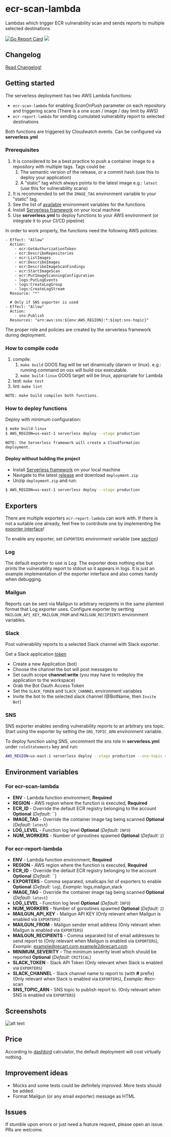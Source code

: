 # ecr-scan-lambda
Lambdas which trigger ECR vulnerability scan and sends reports to multiple selected destinations

[![Go Report Card](https://goreportcard.com/badge/github.com/nagypeterjob/ecr-scan-lambda)](https://goreportcard.com/report/github.com/nagypeterjob/ecr-scan-lambda)
![](https://github.com/nagypeterjob/ecr-scan-lambda/workflows/Go%20tests/badge.svg?branch=master)


## Changelog
[Read Changelog!](https://github.com/nagypeterjob/ecr-scan-lambda/blob/master/CHANGELOG.md)

## Getting started

The serverless deployment has two AWS Lambda functions:
- `ecr-scan-lambda` for enabling *ScanOnPush* parameter on each repository and triggering scans (There is a one scan / image / day limit by AWS)
- `ecr-report-lambda` for sending cumulated vulnerablity report to selected destinations

Both functions are triggered by Cloudwatch events. Can be configured via **serverless.yml**

### Prerequisites
1. It is considered to be a best practice to push a container image to a repository with multiple tags. Tags could be:
    1. The semantic version of the release, or a commit hash (use this to deploy your application)
    2. A "static" tag which always points to the latest image e.g.: `latest` (use this for vulnerability scans)
2. It is recommended to set the `IMAGE_TAG` environment variable to your "static" tag. 
3. See the list of [available](#environment-variables) environment variables for the functions
4. Install [Serverless framework](https://www.serverless.com/framework/docs/getting-started/) on your local machine
5. Use **serverless.yml** to deploy functions to your AWS environment (or integrate it to your CI/CD pipeline)

In order to work properly, the functions need the following AWS policies:
```
- Effect: "Allow"
  Action:
    - ecr:GetAuthorizationToken
    - ecr:DescribeRepositories
    - ecr:ListImages
    - ecr:DescribeImages
    - ecr:DescribeImageScanFindings
    - ecr:StartImageScan
    - ecr:PutImageScanningConfiguration
    - logs:PutLogEvents
    - logs:CreateLogGroup
    - logs:CreateLogStream
  Resource: "*"
  
  # Only if SNS exporter is used
- Effect: "Allow"
  Action:
    - sns:Publish
  Resources: "arn:aws:sns:${env:AWS_REGION}:*:${opt:sns-topic}"
```
The proper role and policies are created by the serverless framework during deployment.

### How to compile code
1. compile:
    1. `make build` GOOS flag will be set dinamically (darwin or linux). e.g.: running command on osx will build osx executable.
    2. `make build-linux` GOOS target will be linux, appropriate for Lambda
2. test:
`make test`
3. lint: 
`make lint`

```text
NOTE: make build compiles both functions.
```

### How to deploy functions

Deploy with minimum configuration:
```bash
$ make build-linux
$ AWS_REGION=us-east-1 serverless deploy --stage production
```

```text
NOTE: the Serverless framework will create a Cloudformation deployment.
```

#### Deploy without bulding the project
- Install [Serverless framework](https://www.serverless.com/framework/docs/getting-started/) on your local machine
- Navigate to the latest [release](https://github.com/nagypeterjob/ecr-scan-lambda/releases) and download `deployment.zip`
- Unzip `deployment.zip` and run:
```bash
$ AWS_REGION=us-east-1 serverless deploy --stage production
```

## Exporters

There are multiple exporters `ecr-report-lambda` can work with. If there is not a suitable one already, feel free to contribute one by implementing the [exporter interface](https://github.com/nagypeterjob/ecr-scan-lambda/blob/master/pkg/exporters/exporter.go)!

To enable any exporter, set `EXPORTERS` environment variable (see [section](#environment-variables))

### Log

The default exporter to use is *Log*. The exporter does nothing else but prints the vulnerability report to stdout so it appears in logs. It is just an example implementation of the exporter interface and also comes handy when debugging.

### Mailgun

Reports can be sent via Mailgun to arbitrary recipients in the same plaintext format that Log exporter uses. Configure exporter by sertting `MAILGUN_API_KEY`, `MAILGUN_FROM` and `MAILGUN_RECIPIENTS` environment variables.

### Slack

Post vulnerability reports to a selected Slack channel with Slack exporter.

Get a Slack application [token](https://api.slack.com/start/building)
  * Create a new Application (bot)
  * Choose the channel the bot will post messages to
  * Set oauth scope **channel:write** (you may have to redeploy the application to the workspace)
  * Grab the Bot Oauth Access Token
  * Set the `SLACK_TOKEN` and `SLACK_CHANNEL` environment variables
  * Invite the bot to the selected slack channel (@BotName, then `Invite Bot`)

### SNS

SNS exporter enables sending vulnerability reports to an arbitrary sns topic. Start using the exporter by setting the `SNS_TOPIC_ARN` environment variable.

To deploy function using SNS, uncomment the sns role in **serverless.yml** under `roleStatements` key and run:
```bash
AWS_REGION=us-east-1 serverless deploy --stage production --sns-topic <TOPIC_NAME>
```

## Environment variables

### For ecr-scan-lambda
- **ENV** - Lambda function environment, **Required**
- **REGION** - AWS region where the function is executed, **Required**
- **ECR_ID** - Override the default ECR registry belonging to the account **Optional** (*Default:* ``)
- **IMAGE_TAG** - Override the container image tag being scanned  **Optional** (*Default:* `latest`)
- **LOG_LEVEL** - Function log level **Optional** (*Default:* `INFO`)
- **NUM_WORKERS** - Number of goroutines spawned **Optional** (*Default:* `2`)

### For ecr-report-lambda
- **ENV** - Lambda function environment, **Required**
- **REGION** - AWS region where the function is executed, **Required**
- **ECR_ID** - Override the default ECR registry belonging to the account **Optional** (*Default:* ``)
- **EXPORTERS** - Comma separated, smallcaps list of exporters to enable **Optional** (*Default:* `log`), *Example*: logs,mailgun,slack
- **IMAGE_TAG** - Override the container image tag being scanned  **Optional** (*Default:* `latest`)
- **LOG_LEVEL** - Function log level **Optional** (*Default:* `INFO`)
- **NUM_WORKERS** - Number of goroutines spawned **Optional** (*Default:* `2`)
- **MAILGUN_API_KEY** - Mailgun API KEY (Only relevant when Mailgun is enabled via `EXPORTERS`)
- **MAILGUN_FROM** -  Mailgun sender email address (Only relevant when Mailgun is enabled via `EXPORTERS`)
- **MAILGUN_RECIPIENTS** - Comma separated list of email addresses to send report to (Only relevant when Mailgun is enabled via `EXPORTERS`), *Example*: example@recart.com,example2@recart.com
- **MINIMUM_SEVERITY** - The minimum severity level which should be reported **Optional** (*Default*: `CRITICAL`) 
- **SLACK_TOKEN** - Slack API Token (Only relevant when Slack is enabled via `EXPORTERS`)
- **SLACK_CHANNEL** - Slack channel name to report to (with **#** prefix) (Only relevant when Slack is enabled via `EXPORTERS`), *Example*: #ecr-scan
- **SNS_TOPIC_ARN** - SNS topic to publish report to. (Only relevant when SNS is enabled via `EXPORTERS`)


## Screenshots
![alt text](https://github.com/nagypeterjob/ecr-scan-lambda/tree/master/screenshots/slack_exporter.png "Slack exporter")

## Price
According to [dashbird](https://dashbird.io/lambda-cost-calculator/) calculator, the default deployment will cost virtually nothing.

## Improvement ideas
- Mocks and some tests could be definitely improved. More tests should be added.
- Format Mailgun (or any email exporter) message as HTML

## Issues
If stumble upon errors or just need a feature request, please open an issue. PRs are welcome.
